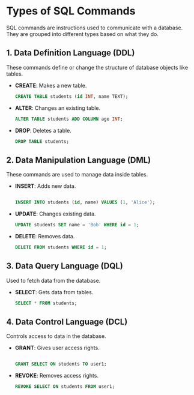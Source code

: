 # Types of SQL Commands

SQL commands are instructions used to communicate with a database. They are grouped into different types based on what they do.

## 1. Data Definition Language (DDL)

These commands define or change the structure of database objects like tables.

- **CREATE**: Makes a new table.

  ```sql
  CREATE TABLE students (id INT, name TEXT);
  ```

- **ALTER**: Changes an existing table.

  ```sql
  ALTER TABLE students ADD COLUMN age INT;
  ```

- **DROP**: Deletes a table.

  ```sql
  DROP TABLE students;
  ```

## 2. Data Manipulation Language (DML)

These commands are used to manage data inside tables.

- **INSERT**: Adds new data.

  ```sql

  INSERT INTO students (id, name) VALUES (1, 'Alice');
  ```

- **UPDATE**: Changes existing data.
  
  ```sql
  UPDATE students SET name = 'Bob' WHERE id = 1;
  ```

- **DELETE**: Removes data.
  
  ```sql
  DELETE FROM students WHERE id = 1;
  ```

## 3. Data Query Language (DQL)

Used to fetch data from the database.

- **SELECT**: Gets data from tables.

  ```sql
  SELECT * FROM students;
  ```

## 4. Data Control Language (DCL)

Controls access to data in the database.

- **GRANT**: Gives user access rights.

  ```sql

  GRANT SELECT ON students TO user1;

  ```

- **REVOKE**: Removes access rights.

  ```sql
  REVOKE SELECT ON students FROM user1;
  ```
